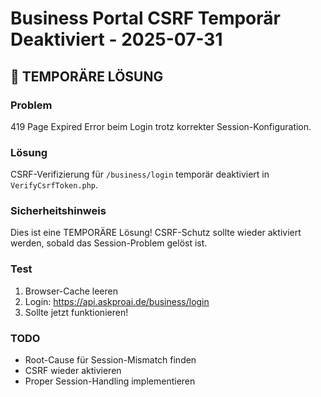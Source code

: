 # Business Portal CSRF Temporär Deaktiviert - 2025-07-31

## 🚨 TEMPORÄRE LÖSUNG

### Problem
419 Page Expired Error beim Login trotz korrekter Session-Konfiguration.

### Lösung
CSRF-Verifizierung für `/business/login` temporär deaktiviert in `VerifyCsrfToken.php`.

### Sicherheitshinweis
Dies ist eine TEMPORÄRE Lösung! CSRF-Schutz sollte wieder aktiviert werden, sobald das Session-Problem gelöst ist.

### Test
1. Browser-Cache leeren
2. Login: https://api.askproai.de/business/login
3. Sollte jetzt funktionieren!

### TODO
- Root-Cause für Session-Mismatch finden
- CSRF wieder aktivieren
- Proper Session-Handling implementieren